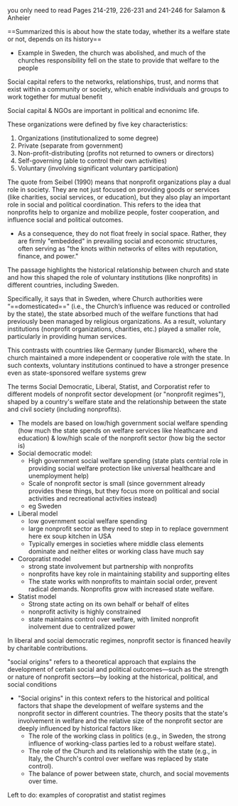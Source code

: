 you only need to read Pages 214-219, 226-231 and 241-246 for Salamon & Anheier

==Summarized this is about how the state today, whether its a welfare state or not, depends on its history==
- Example in Sweden, the church was abolished, and much of the churches responsibility fell on the state to provide that welfare to the people


Social capital refers to the networks, relationships, trust, and norms that exist within a community or society, which enable individuals and groups to work together for mutual benefit

Social capital & NGOs are important in political and ecnonimc life.

These organizations were defined by five key characteristics:
1. Organizations (institutionalized to some degree)
2. Private (separate from government)
3. Non-profit-distributing (profits not returned to owners or directors)
4. Self-governing (able to control their own activities)
5. Voluntary (involving significant voluntary participation)

The quote from Seibel (1990) means that nonprofit organizations play a dual role in society. They are not just focused on providing goods or services (like charities, social services, or education), but they also play an important role in social and political coordination. This refers to the idea that nonprofits help to organize and mobilize people, foster cooperation, and influence social and political outcomes.
- As a consequence, they do not float freely in social space. Rather, they are firmly "embedded" in prevailing social and economic structures, often serving as "the knots within networks of elites with reputation, finance, and power."

The passage highlights the historical relationship between church and state and how this shaped the role of voluntary institutions (like nonprofits) in different countries, including Sweden.

Specifically, it says that in Sweden, where Church authorities were “==domesticated==" (i.e., the Church’s influence was reduced or controlled by the state), the state absorbed much of the welfare functions that had previously been managed by religious organizations. As a result, voluntary institutions (nonprofit organizations, charities, etc.) played a smaller role, particularly in providing human services.

This contrasts with countries like Germany (under Bismarck), where the church maintained a more independent or cooperative role with the state. In such contexts, voluntary institutions continued to have a stronger presence even as state-sponsored welfare systems grew

The terms Social Democratic, Liberal, Statist, and Corporatist refer to different models of nonprofit sector development (or "nonprofit regimes"), shaped by a country's welfare state and the relationship between the state and civil society (including nonprofits).
- The models are based on low/high government social welfare spending (how much the state spends on welfare services like hleathcare and education) & low/high scale of the nonprofit sector (how big the sector is)
- Social democratic model:
    - High government social welfare spending (state plats centrial role in providing social welfare protection like universal healthcare and unemployment help)
    - Scale of nonprofit sector is small (since government already provides these things, but they focus more on political and social activities and recreational activities instead)
    - eg Sweden
- Liberal model
    - low government social welfare spending
    - large nonprofit sector as they need to step in to replace government here ex soup kitchen in USA
    - Typically emerges in societies where middle class elements dominate and neither elites or working class have much say
- Coropratist model
    - strong state involvement but partnership with nonprofits
    - nonprofits have key role in maintaining stability and supporting elites
    - The state works with nonprofits to maintain social order, prevent radical demands. Nonprofits grow with increased state welfare.
- Statist model
    - Strong state acting on its own behalf or behalf of elites
    - nonprofit activity is highly constrained
    - state maintains control over welfare, with limited nonprofit inolvement due to centralized power

In liberal and social democratic regimes, nonprofit sector is financed heavily by charitable contributions.

"social origins" refers to a theoretical approach that explains the development of certain social and political outcomes—such as the strength or nature of nonprofit sectors—by looking at the historical, political, and social conditions

* "Social origins" in this context refers to the historical and political factors that shape the development of welfare systems and the nonprofit sector in different countries. The theory posits that the state's involvement in welfare and the relative size of the nonprofit sector are deeply influenced by historical factors like:
    * The role of the working class in politics (e.g., in Sweden, the strong influence of working-class parties led to a robust welfare state).
    * The role of the Church and its relationship with the state (e.g., in Italy, the Church's control over welfare was replaced by state control).
    * The balance of power between state, church, and social movements over time.

Left to do: examples of coropratist and statist regimes